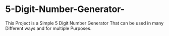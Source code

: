 # 5-Digit-Number-Generator-
This Project is a Simple 5 Digit Number Generator That can be used in many Different ways and for multiple Purposes.

